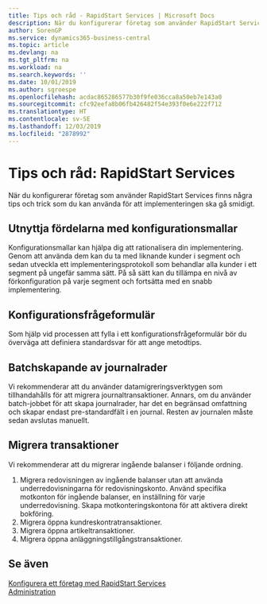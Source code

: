 ```yaml
---
title: Tips och råd - RapidStart Services | Microsoft Docs
description: När du konfigurerar företag som använder RapidStart Services finns några tips och trick som du kan använda för att implementeringen ska gå smidigt.
author: SorenGP
ms.service: dynamics365-business-central
ms.topic: article
ms.devlang: na
ms.tgt_pltfrm: na
ms.workload: na
ms.search.keywords: ''
ms.date: 10/01/2019
ms.author: sgroespe
ms.openlocfilehash: acdac865286577b30f9fe036cca8a50eb7e143a0
ms.sourcegitcommit: cfc92eefa8b06fb426482f54e393f0e6e222f712
ms.translationtype: HT
ms.contentlocale: sv-SE
ms.lasthandoff: 12/03/2019
ms.locfileid: "2878992"
---
```

# <a name="tips-and-tricks-rapidstart-services"></a>Tips och råd: RapidStart Services
När du konfigurerar företag som använder RapidStart Services finns några tips och trick som du kan använda för att implementeringen ska gå smidigt.  

## <a name="take-advantage-of-configuration-templates"></a>Utnyttja fördelarna med konfigurationsmallar  
Konfigurationsmallar kan hjälpa dig att rationalisera din implementering. Genom att använda dem kan du ta med liknande kunder i segment och sedan utveckla ett implementeringsprotokoll som behandlar alla kunder i ett segment på ungefär samma sätt. På så sätt kan du tillämpa en nivå av förkonfiguration på varje segment och fortsätta med en snabb implementering.  

## <a name="configuration-questionnaires"></a>Konfigurationsfrågeformulär  
Som hjälp vid processen att fylla i ett konfigurationsfrågeformulär bör du överväga att definiera standardsvar för att ange metodtips.  

## <a name="batch-creation-of-journal-lines"></a>Batchskapande av journalrader  
Vi rekommenderar att du använder datamigreringsverktygen som tillhandahålls för att migrera journaltransaktioner. Annars, om du använder batch-jobbet för att skapa journalrader, har det en begränsad omfattning och skapar endast pre-standardfält i en journal. Resten av journalen måste sedan avslutas manuellt.  

## <a name="migrating-transactions"></a>Migrera transaktioner  
Vi rekommenderar att du migrerar ingående balanser i följande ordning.  

1.  Migrera redovisningen av ingående balanser utan att använda underredovisningarna för redovisningskonto. Använd specifika motkonton för ingående balanser, en inställning för varje underredovisning. Skapa motkonteringskontona för att aktivera direkt bokföring.  
2.  Migrera öppna kundreskontratransaktioner.  
3.  Migrera öppna artikeltransaktioner.  
4.  Migrera öppna anläggningstillgångstransaktioner.  

## <a name="see-also"></a>Se även  
[Konfigurera ett företag med RapidStart Services](admin-set-up-a-company-with-rapidstart.md)  
[Administration](admin-setup-and-administration.md)
